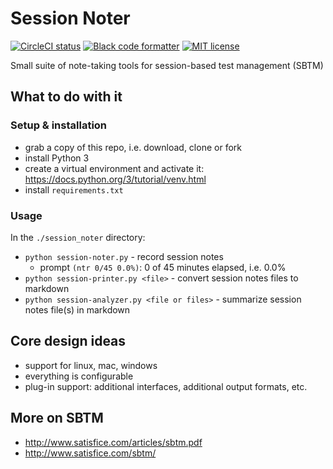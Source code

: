 # Session Noter

<p align="left">
    <a href="https://circleci.com/gh/j19sch/session-noter/tree/master">
        <img src="https://circleci.com/gh/j19sch/session-noter/tree/master.svg?style=svg" alt="CircleCI status"/></a>
    <a href="https://github.com/psf/black">
        <img src="https://img.shields.io/badge/code%20style-black-000000.svg" alt="Black code formatter"/></a>
    <a href="https://github.com/j19sch/session-noter/blob/master/LICENSE">
        <img src="https://img.shields.io/github/license/mashape/apistatus.svg" alt="MIT license"/></a>
</p>

Small suite of note-taking tools for session-based test management (SBTM)


## What to do with it

### Setup & installation
- grab a copy of this repo, i.e. download, clone or fork
- install Python 3
- create a virtual environment and activate it: <https://docs.python.org/3/tutorial/venv.html>
- install `requirements.txt`

### Usage
In the `./session_noter` directory:
- `python session-noter.py` - record session notes
    - prompt `(ntr 0/45 0.0%)`: 0 of 45 minutes elapsed, i.e. 0.0%
- `python session-printer.py <file>` - convert session notes files to markdown
- `python session-analyzer.py <file or files>` - summarize session notes file(s) in markdown


## Core design ideas
- support for linux, mac, windows
- everything is configurable
- plug-in support: additional interfaces, additional output formats, etc.


## More on SBTM
- <http://www.satisfice.com/articles/sbtm.pdf>
- <http://www.satisfice.com/sbtm/>
